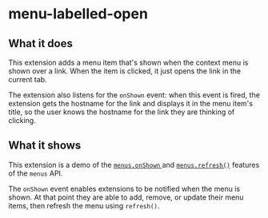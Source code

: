 # menu-labelled-open

## What it does

This extension adds a menu item that's shown when the context menu is shown over a link. When the item is clicked, it just opens the link in the current tab.

The extension also listens for the `onShown` event: when this event is fired, the extension gets the hostname for the link and displays it in the menu item's title, so the user knows the hostname for the link they are thinking of clicking.

## What it shows

This extension is a demo of the [`menus.onShown` ](https://developer.mozilla.org/en-US/Add-ons/WebExtensions/API/menus/onShown) and [`menus.refresh()`](https://developer.mozilla.org/en-US/Add-ons/WebExtensions/API/menus/refresh) features of the `menus` API.

The `onShown` event enables extensions to be notified when the menu is shown. At that point they are able to add, remove, or update their menu items, then refresh the menu using `refresh()`.
